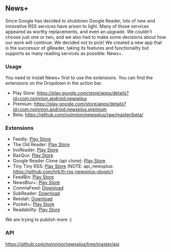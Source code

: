 News+
-----------
Since Google has decided to shutdown Google Reader, lots of new and innovative RSS services have arisen to light. Many of those services appeared as worthy replacements, and even an upgrade. We couldn’t choose just one or two, and we also had to make some decisions about how our work will continue. We decided not to pick! We created a new app that is the successor of gReader, taking its features and functionality but supports as many reading services as possible: News+.

### Usage

You need to install News+ first to use the extensions. You can find the extensions on the Dropdown in the action bar.

* Play Store: https://play.google.com/store/apps/details?id=com.noinnion.android.newsplus
* Premium: https://play.google.com/store/apps/details?id=com.noinnion.android.newsplus.premium
* Beta: https://github.com/noinnion/newsplus/raw/master/beta/

### Extensions

* Feedly: [Play Store](https://play.google.com/store/apps/details?id=com.noinnion.android.newsplus.extension.feedly)
* The Old Reader: [Play Store](https://play.google.com/store/apps/details?id=com.noinnion.android.newsplus.extension.theoldreader)
* InoReader: [Play Store](https://play.google.com/store/apps/details?id=com.noinnion.android.newsplus.extension.inoreader)
* BazQux: [Play Store](https://play.google.com/store/apps/details?id=com.noinnion.android.newsplus.extension.bazqux)
* Google Reader Clone (api clone): [Play Store](https://play.google.com/store/apps/details?id=com.noinnion.android.newsplus.extension.google_reader)
* Tiny Tiny RSS: [Play Store](https://play.google.com/store/apps/details?id=com.noinnion.android.newsplus.extension.ttrss) (NOTE: api_newsplus: https://github.com/hrk/tt-rss-newsplus-plugin/)
* FeedBin: [Play Store](https://play.google.com/store/apps/details?id=com.noinnion.android.newsplus.extension.feedbin)
* NewsBlur+: [Play Store](https://play.google.com/store/apps/details?id=com.asafge.newsblurplus)
* CommaFeed: [Download](https://github.com/Athou/commafeed-newsplus)
* SubReader: [Download](http://subreader.com/static/files/SubReaderExtension.apk)
* Reedah: [Download](http://www.reedah.com/ReedahExtension.apk)
* Pocket+: [Play Store](https://play.google.com/store/apps/details?id=com.asafge.pocketplus)
* Readability: [Play Store](https://play.google.com/store/apps/details?id=com.noinnion.android.newsplus.extension.readability)

We are trying to publish more :)

### API
https://github.com/noinnion/newsplus/tree/master/api
